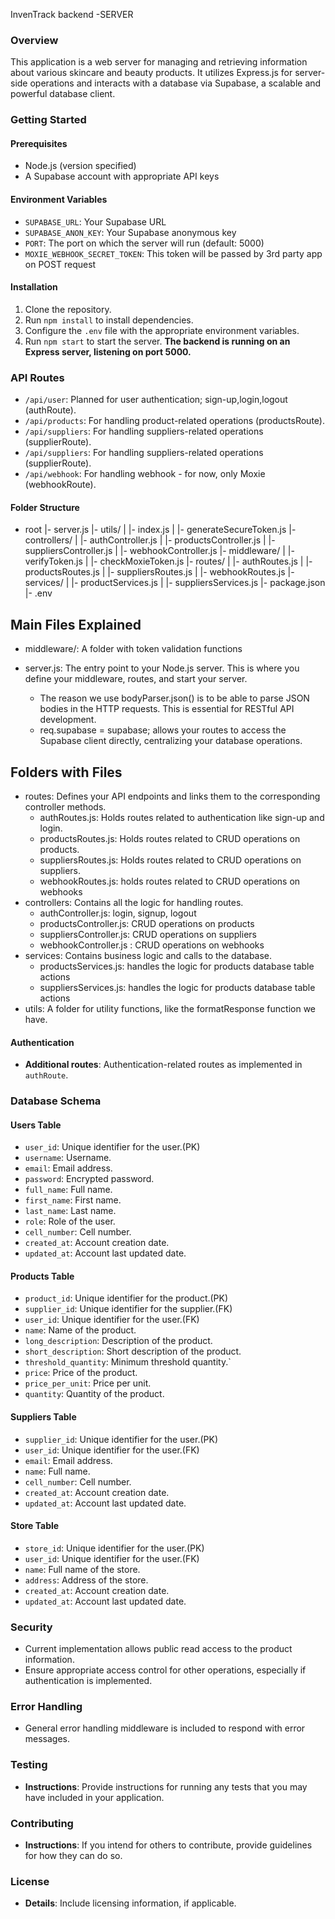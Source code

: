 InvenTrack backend -SERVER

### Overview

This application is a web server for managing and retrieving information about various skincare and beauty products. It utilizes Express.js for server-side operations and interacts with a database via Supabase, a scalable and powerful database client.

### Getting Started

#### Prerequisites

- Node.js (version specified)
- A Supabase account with appropriate API keys

#### Environment Variables

- `SUPABASE_URL`: Your Supabase URL
- `SUPABASE_ANON_KEY`: Your Supabase anonymous key
- `PORT`: The port on which the server will run (default: 5000)
- `MOXIE_WEBHOOK_SECRET_TOKEN`: This token will be passed by 3rd party app on POST request

#### Installation

1. Clone the repository.
2. Run `npm install` to install dependencies.
3. Configure the `.env` file with the appropriate environment variables.
4. Run `npm start` to start the server.
   **The backend is running on an Express server, listening on port 5000.**

### API Routes

- `/api/user`: Planned for user authentication; sign-up,login,logout (authRoute).
- `/api/products`: For handling product-related operations (productsRoute).
- `/api/suppliers`: For handling suppliers-related operations (supplierRoute).
- `/api/suppliers`: For handling suppliers-related operations (supplierRoute).
- `/api/webhook`: For handling webhook - for now, only Moxie (webhookRoute).

#### Folder Structure

- root
  |- server.js
  |- utils/
  | |- index.js
  | |- generateSecureToken.js
  |- controllers/
  | |- authController.js
  | |- productsController.js
  | |- suppliersController.js
  | |- webhookController.js
  |- middleware/
  | |- verifyToken.js
  | |- checkMoxieToken.js
  |- routes/
  | |- authRoutes.js
  | |- productsRoutes.js
  | |- suppliersRoutes.js
  | |- webhookRoutes.js
  |- services/
  | |- productServices.js
  | |- suppliersServices.js
  |- package.json
  |- .env

## Main Files Explained

- middleware/: A folder with token validation functions
- server.js: The entry point to your Node.js server. This is where you define your middleware, routes, and start your server.

  - The reason we use bodyParser.json() is to be able to parse JSON bodies in the HTTP requests. This is essential for RESTful API development.
  - req.supabase = supabase; allows your routes to access the Supabase client directly, centralizing your database operations.

## Folders with Files

- routes: Defines your API endpoints and links them to the corresponding controller methods.
  - authRoutes.js: Holds routes related to authentication like sign-up and login.
  - productsRoutes.js: Holds routes related to CRUD operations on products.
  - suppliersRoutes.js: Holds routes related to CRUD operations on suppliers.
  - webhookRoutes.js: holds routes related to CRUD operations on webhooks
- controllers: Contains all the logic for handling routes.
  - authController.js: login, signup, logout
  - productsController.js: CRUD operations on products
  - suppliersController.js: CRUD operations on suppliers
  - webhookController.js : CRUD operations on webhooks
- services: Contains business logic and calls to the database.
  - productsServices.js: handles the logic for products database table actions
  - suppliersServices.js: handles the logic for products database table actions
- utils: A folder for utility functions, like the formatResponse function we have.

#### Authentication

- **Additional routes**: Authentication-related routes as implemented in `authRoute`.

### Database Schema

#### Users Table

- `user_id`: Unique identifier for the user.(PK)
- `username`: Username.
- `email`: Email address.
- `password`: Encrypted password.
- `full_name`: Full name.
- `first_name`: First name.
- `last_name`: Last name.
- `role`: Role of the user.
- `cell_number`: Cell number.
- `created_at`: Account creation date.
- `updated_at`: Account last updated date.

#### Products Table

- `product_id`: Unique identifier for the product.(PK)
- `supplier_id`: Unique identifier for the supplier.(FK)
- `user_id`: Unique identifier for the user.(FK)
- `name`: Name of the product.
- `long_description`: Description of the product.
- `short_description`: Short description of the product.
- `threshold_quantity`: Minimum threshold quantity.`
- `price`: Price of the product.
- `price_per_unit`: Price per unit.
- `quantity`: Quantity of the product.

#### Suppliers Table

- `supplier_id`: Unique identifier for the user.(PK)
- `user_id`: Unique identifier for the user.(FK)
- `email`: Email address.
- `name`: Full name.
- `cell_number`: Cell number.
- `created_at`: Account creation date.
- `updated_at`: Account last updated date.

#### Store Table

- `store_id`: Unique identifier for the user.(PK)
- `user_id`: Unique identifier for the user.(FK)
- `name`: Full name of the store.
- `address`: Address of the store.
- `created_at`: Account creation date.
- `updated_at`: Account last updated date.

### Security

- Current implementation allows public read access to the product information.
- Ensure appropriate access control for other operations, especially if authentication is implemented.

### Error Handling

- General error handling middleware is included to respond with error messages.

### Testing

- **Instructions**: Provide instructions for running any tests that you may have included in your application.

### Contributing

- **Instructions**: If you intend for others to contribute, provide guidelines for how they can do so.

### License

- **Details**: Include licensing information, if applicable.
